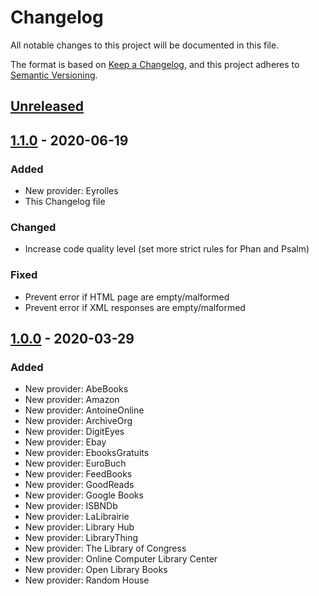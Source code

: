 # Changelog
All notable changes to this project will be documented in this file.

The format is based on [Keep a Changelog](https://keepachangelog.com/en/1.0.0/),
and this project adheres to [Semantic Versioning](https://semver.org/spec/v2.0.0.html).

## [Unreleased]

## [1.1.0] - 2020-06-19
### Added
- New provider: Eyrolles
- This Changelog file

### Changed
- Increase code quality level (set more strict rules for Phan and Psalm)

### Fixed
- Prevent error if HTML page are empty/malformed
- Prevent error if XML responses are empty/malformed

## [1.0.0] - 2020-03-29
### Added
- New provider: AbeBooks
- New provider: Amazon
- New provider: AntoineOnline
- New provider: ArchiveOrg
- New provider: DigitEyes
- New provider: Ebay
- New provider: EbooksGratuits
- New provider: EuroBuch
- New provider: FeedBooks
- New provider: GoodReads
- New provider: Google Books
- New provider: ISBNDb
- New provider: LaLibrairie
- New provider: Library Hub
- New provider: LibraryThing
- New provider: The Library of Congress
- New provider: Online Computer Library Center
- New provider: Open Library Books
- New provider: Random House

[Unreleased]: https://github.com/olivierlacan/keep-a-changelog/compare/1.1.0...HEAD
[1.1.0]: https://github.com/MacFJA/BookRetriever/compare/1.0.0...1.1.0
[1.0.0]: https://github.com/MacFJA/BookRetriever/releases/tag/1.0.0